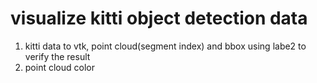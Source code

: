 # visualize kitti object detection data
1. kitti data to vtk, point cloud(segment index) and bbox
    using labe2 to verify the result
2. point cloud color